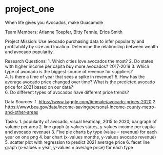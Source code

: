 # project_one
When life gives you Avocados, make Guacamole

Team Members: Arianne Toepfer, Bitty Fennie, Erica Smith

Project Mission:
    Use avocado purchasing data to infer popularity and profitability by size and location.  Determine the relationship between wealth and avocado popularity.

Research Questions:
    1. Which cities love avocados the most?
    2. Do states with higher income per capita buy more avocados? 2017-2019
	3. Which type of avocado is the biggest source of revenue for suppliers?  
    4. Is there a time of year that sees a spike in revenue?
	5. How has the average avocado price changed over time?  What is the predicted avocado price for 2021 based on our data?  
    6. Do different types of avocados have different price trends? 

Data Sources:
    1. https://www.kaggle.com/timmate/avocado-prices-2020
    2. https://www.bea.gov/data/income-saving/personal-income-county-metro-and-other-areas

Tasks:
    1. popularity of avocado, visual heatmap, 2015 to 2020, bar graph of volume per area
    2. line graph (x-values states, y-values income per capita and avocado revenue)
    3. Five pie charts by type (value = revenue) for each year on one png 
    4. bar chart (x-values months, y-values avocado revenue)
    5. scatter plot with regression to predict 2021 average price 
    6. facet line graph (x-values = year, y-values = average price) for each type